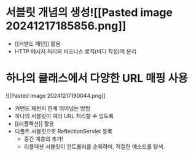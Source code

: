 
# 서블릿 개념의 생성![[Pasted image 20241217185856.png]]
- [[커맨드 패턴]] 활용
- HTTP 메시지 처리와 비즈니스 로직(바디 작성)의 분리

# 하나의 클래스에서 다양한 URL 매핑 사용 
![[Pasted image 20241217190044.png]]
- 커맨드 패턴의 한계 뛰어넘는 방법
- 하나의 서블릿이 여러 URL 처리할 수 있도록
- [[리플렉션]] 활용
- 디폴트 서블릿으로 ReflectionServlet 등록
	- 중간 계층의 추가!
	- 리플렉션 서블릿이 컨트롤러를 순회하며, 적절한 메소드를 탐색.